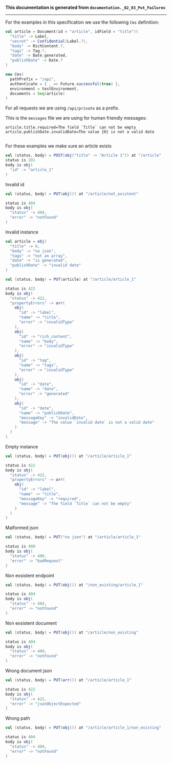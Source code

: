 **This documentation is generated from `documentation._02_03_Put_Failures`**

---
For the examples in this specification we use the following
`Cms` definition:

```scala
val article = Document(id = "article", idField = "title")(
  "title" -> Label,
  "secret" -> Confidential(Label.?),
  "body" -> RichContent.?,
  "tags" -> Tag.*,
  "date" -> Date.generated,
  "publishDate" -> Date.?
)

new Cms(
  pathPrefix = "/api",
  authenticate = { _ => Future.successful(true) },
  environment = testEnvironment,
  documents = Seq(article)
)
```

For all requests we are using `/api/private` as a prefix.

This is the `messages` file we are using for human friendly messages:
```
article.title.required=The field `Title` can not be empty
article.publishDate.invalidDate=The value {0} is not a valid date


```
For these examples we make sure an article exists
```scala
val (status, body) = POST(obj("title" -> "Article 1")) at "/article"
status is 201
body is obj(
  "id" -> "article_1"
)
```
Invalid id
```scala
val (status, body) = PUT(obj()) at "/article/not_existent"

status is 404
body is obj(
  "status" -> 404,
  "error" -> "notFound"
)
```
Invalid instance
```scala
val article = obj(
  "title" -> 0,
  "body" -> "no json",
  "tags" -> "not an array",
  "date" -> "is generated",
  "publishDate" -> "invalid date"
)

val (status, body) = PUT(article) at "/article/article_1"

status is 422
body is obj(
  "status" -> 422,
  "propertyErrors" -> arr(
    obj(
      "id" -> "label",
      "name" -> "title",
      "error" -> "invalidType"
    ),
    obj(
      "id" -> "rich_content",
      "name" -> "body",
      "error" -> "invalidType"
    ),
    obj(
      "id" -> "tag",
      "name" -> "tags",
      "error" -> "invalidType"
    ),
    obj(
      "id" -> "date",
      "name" -> "date",
      "error" -> "generated"
    ),
    obj(
      "id" -> "date",
      "name" -> "publishDate",
      "messageKey" -> "invalidDate",
      "message" -> "The value `invalid date` is not a valid date"
    )
  )
)
```
Empty instance
```scala
val (status, body) = PUT(obj()) at "/article/article_1"

status is 422
body is obj(
  "status" -> 422,
  "propertyErrors" -> arr(
    obj(
      "id" -> "label",
      "name" -> "title",
      "messageKey" -> "required",
      "message" -> "The field `Title` can not be empty"
    )
  )
)
```
Malformed json
```scala
val (status, body) = PUT("no json") at "/article/article_1"

status is 400
body is obj(
  "status" -> 400,
  "error" -> "badRequest"
)
```
Non exsistent endpoint
```scala
val (status, body) = PUT(obj()) at "/non_existing/article_1"

status is 404
body is obj(
  "status" -> 404,
  "error" -> "notFound"
)
```
Non exsistent document
```scala
val (status, body) = PUT(obj()) at "/article/non_existing"

status is 404
body is obj(
  "status" -> 404,
  "error" -> "notFound"
)
```
Wrong document json
```scala
val (status, body) = PUT(arr()) at "/article/article_1"

status is 422
body is obj(
  "status" -> 422,
  "error" -> "jsonObjectExpected"
)
```
Wrong path
```scala
val (status, body) = PUT(obj()) at "/article/article_1/non_existing"

status is 404
body is obj(
  "status" -> 404,
  "error" -> "notFound"
)
```
